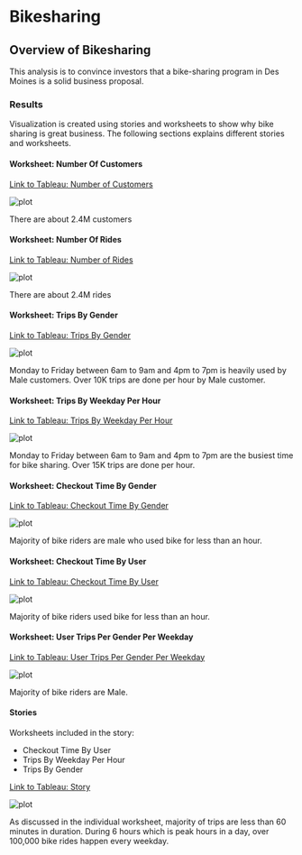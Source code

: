 # Bikesharing

## Overview of Bikesharing 
This analysis is to convince investors that a bike-sharing program in Des Moines is a solid business proposal.

### Results
Visualization is created using stories and worksheets to show why bike sharing is great business. The following sections explains different stories and worksheets.

#### Worksheet: Number Of Customers
[Link to Tableau: Number of Customers](https://public.tableau.com/app/profile/jigisha6688/viz/NYC_Citibike_Challenge_Customers/Customers?publish=yes)

![plot](./Resources/Number_Of_Customers.png)

There are about 2.4M customers

#### Worksheet: Number Of Rides
[Link to Tableau: Number of Rides](
https://public.tableau.com/app/profile/jigisha6688/viz/NYC_Citibike_Challenge_Number_Of_Rides/NumberofRides?publish=yes)

![plot](./Resources/Number_Of_Rides.png)

There are about 2.4M rides

#### Worksheet: Trips By Gender
[Link to Tableau: Trips By Gender](
https://public.tableau.com/app/profile/jigisha6688/viz/NYC_Citibike_Challenge_Trips_By_Gender/TripsbyGender?publish=yes)

![plot](./Resources/Trips_By_Gender.png)

Monday to Friday between 6am to 9am and 4pm to 7pm is heavily used by Male customers. Over 10K trips are done per hour by Male customer.

#### Worksheet: Trips By Weekday Per Hour
[Link to Tableau: Trips By Weekday Per Hour](
https://public.tableau.com/app/profile/jigisha6688/viz/NYC_Citibike_Challenge_Trips_By_Weekday_Per_Hour2/TripsbyWeekdayperHour?publish=yes)

![plot](./Resources/Trip_By_Weekday_Per_Hour.png)

Monday to Friday between 6am to 9am and 4pm to 7pm are the busiest time for bike sharing. Over 15K trips are done per hour.

#### Worksheet: Checkout Time By Gender
[Link to Tableau: Checkout Time By Gender](
https://public.tableau.com/app/profile/jigisha6688/viz/NYC_Citibike_Challenge_Checkout_Time_By_Gender/CheckoutTimesbyGender?publish=yes)

![plot](./Resources/Checkout_Time_By_Gender.png)

Majority of bike riders are male who used bike for less than an hour. 

#### Worksheet: Checkout Time By User
[Link to Tableau: Checkout Time By User](
https://public.tableau.com/app/profile/jigisha6688/viz/NYC_Citibike_Challenge_Checkout_Time_For_Users/CheckoutTimesforUsers?publish=yes)

![plot](./Resources/Checkout_Time_For_User.png)

Majority of bike riders used bike for less than an hour.

#### Worksheet: User Trips Per Gender Per Weekday
[Link to Tableau: User Trips Per Gender Per Weekday](
https://public.tableau.com/app/profile/jigisha6688/viz/NYC_Citibike_Challenge_User_Trips_By_Gender_Per_Week/UserTripsbyGenderperWeekday?publish=yes)

![plot](./Resources/User_Trips_By_Gender_Per_Weekday.png)

Majority of bike riders are Male.

#### Stories ####
Worksheets included in the story:
- Checkout Time By User
- Trips By Weekday Per Hour
- Trips By Gender  

[Link to Tableau: Story](https://public.tableau.com/app/profile/jigisha6688/viz/NYC_Citibike_Challenge_16635679223980/NYCBike?publish=yes)

![plot](./Resources/Story.png)

As discussed in the individual worksheet, majority of trips are less than 60 minutes in duration. During 6 hours which is peak hours in a day, over 100,000 bike rides happen every weekday. 


